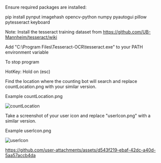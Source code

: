 Ensure required packages are installed:

pip install pynput imagehash opencv-python numpy pyautogui pillow pytesseract keyboard

Note: Install the tesseract training dataset from https://github.com/UB-Mannheim/tesseract/wiki

Add "C:\\Program Files\\Tesseract-OCR\\tesseract.exe" to your PATH environment variable

To stop program

HotKey: Hold on (esc) 


Find the location where the counting bot will search and replace countLocation.png with your similar version.

Example countLocation.png

![countLocation](https://github.com/user-attachments/assets/be681296-d464-4719-a011-1a3611674c6c)

Take a screenshot of your user icon and replace "userIcon.png" with a similar version.

Example userIcon.png

![userIcon](https://github.com/user-attachments/assets/d3e8b41d-c2a6-41c6-bf76-53a3df30493e)




https://github.com/user-attachments/assets/d543f219-ebaf-42dc-a40d-5aa57accb4da


